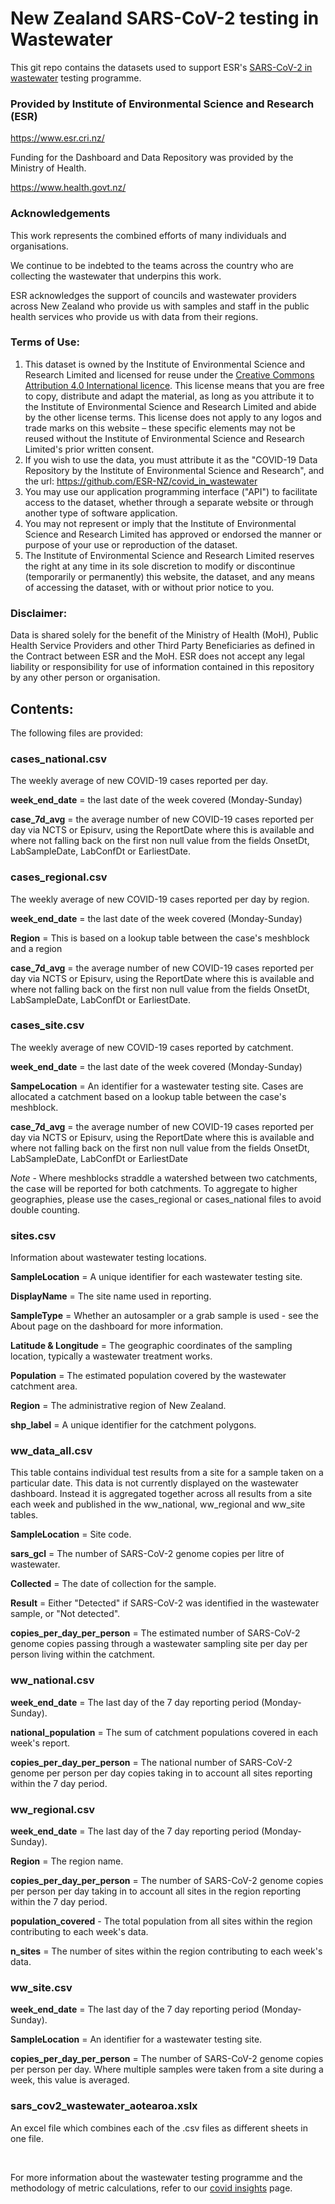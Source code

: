 # New Zealand SARS-CoV-2 testing in Wastewater

This git repo contains the datasets used to support ESR's [SARS-CoV-2 in wastewater](https://www.esr.cri.nz/our-expertise/covid-19-response/wastewater-testing-results/) testing programme.

### **Provided by Institute of Environmental Science and Research (ESR)**

<https://www.esr.cri.nz/>

Funding for the Dashboard and Data Repository was provided by the Ministry of Health.

<https://www.health.govt.nz/>

### Acknowledgements

This work represents the combined efforts of many individuals and organisations.  

We continue to be indebted to the teams across the country who are collecting the wastewater that underpins this work.

ESR acknowledges the support of councils and wastewater providers across New Zealand who provide us with samples and staff in the public health services who provide us with data from their regions.

### Terms of Use:

1.  This dataset is owned by the Institute of Environmental Science and Research Limited and licensed for reuse under the [Creative Commons Attribution 4.0 International licence](https://creativecommons.org/licenses/by/4.0/). This license means that you are free to copy, distribute and adapt the material, as long as you attribute it to the Institute of Environmental Science and Research Limited and abide by the other license terms. This license does not apply to any logos and trade marks on this website – these specific elements may not be reused without the Institute of Environmental Science and Research Limited's prior written consent.
2.  If you wish to use the data, you must attribute it as the "COVID-19 Data Repository by the Institute of Environmental Science and Research", and the url: <https://github.com/ESR-NZ/covid_in_wastewater>
3.  You may use our application programming interface ("API") to facilitate access to the dataset, whether through a separate website or through another type of software application.
4.  You may not represent or imply that the Institute of Environmental Science and Research Limited has approved or endorsed the manner or purpose of your use or reproduction of the dataset.
5.  The Institute of Environmental Science and Research Limited reserves the right at any time in its sole discretion to modify or discontinue (temporarily or permanently) this website, the dataset, and any means of accessing the dataset, with or without prior notice to you.

### Disclaimer:

Data is shared solely for the benefit of the Ministry of Health (MoH), Public Health Service Providers and other Third Party Beneficiaries as defined in the Contract between ESR and the MoH. ESR does not accept any legal liability or responsibility for use of information contained in this repository by any other person or organisation.

## Contents:

The following files are provided:

### cases_national.csv

The weekly average of new COVID-19 cases reported per day.

**week_end_date** = the last date of the week covered (Monday-Sunday)

**case_7d_avg** = the average number of new COVID-19 cases reported per day via NCTS or Episurv, using the ReportDate where this is available and where not falling back on the first non null value from the fields OnsetDt, LabSampleDate, LabConfDt or EarliestDate.

### cases_regional.csv

The weekly average of new COVID-19 cases reported per day by region.

**week_end_date** = the last date of the week covered (Monday-Sunday)

**Region** = This is based on a lookup table between the case's meshblock and a region

**case_7d_avg** = the average number of new COVID-19 cases reported per day via NCTS or Episurv, using the ReportDate where this is available and where not falling back on the first non null value from the fields OnsetDt, LabSampleDate, LabConfDt or EarliestDate.

### cases_site.csv

The weekly average of new COVID-19 cases reported by catchment.

**week_end_date** = the last date of the week covered (Monday-Sunday)

**SampeLocation** = An identifier for a wastewater testing site. Cases are allocated a catchment based on a lookup table between the case's meshblock.

**case_7d_avg** = the average number of new COVID-19 cases reported per day via NCTS or Episurv, using the ReportDate where this is available and where not falling back on the first non null value from the fields OnsetDt, LabSampleDate, LabConfDt or EarliestDate

*Note* - Where meshblocks straddle a watershed between two catchments, the case will be reported for both catchments. To aggregate to higher geographies, please use the cases_regional or cases_national files to avoid double counting.

### sites.csv

Information about wastewater testing locations.

**SampleLocation** = A unique identifier for each wastewater testing site.

**DisplayName** = The site name used in reporting.

**SampleType** = Whether an autosampler or a grab sample is used - see the About page on the dashboard for more information.

**Latitude & Longitude** = The geographic coordinates of the sampling location, typically a wastewater treatment works.

**Population** = The estimated population covered by the wastewater catchment area.

**Region** = The administrative region of New Zealand.

**shp_label** = A unique identifier for the catchment polygons.

### ww_data_all.csv

This table contains individual test results from a site for a sample taken on a particular date. This data is not currently displayed on the wastewater dashboard. Instead it is aggregated together across all results from a site each week and published in the ww_national, ww_regional and ww_site tables.

**SampleLocation** = Site code.

**sars_gcl** = The number of SARS-CoV-2 genome copies per litre of wastewater.

**Collected** = The date of collection for the sample.

**Result** = Either "Detected" if SARS-CoV-2 was identified in the wastewater sample, or "Not detected".

**copies_per_day_per_person** = The estimated number of SARS-CoV-2 genome copies passing through a wastewater sampling site per day per person living within the catchment.

### ww_national.csv

**week_end_date** = The last day of the 7 day reporting period (Monday-Sunday).

**national_population** = The sum of catchment populations covered in each week's report.

**copies_per_day_per_person** = The national number of SARS-CoV-2 genome per person per day copies taking in to account all sites reporting within the 7 day period.

### ww_regional.csv

**week_end_date** = The last day of the 7 day reporting period (Monday-Sunday).

**Region** = The region name.

**copies_per_day_per_person** = The number of SARS-CoV-2 genome copies per person per day taking in to account all sites in the region reporting within the 7 day period.

**population_covered** - The total population from all sites within the region contributing to each week's data.

**n_sites** = The number of sites within the region contributing to each week's data.

### ww_site.csv

**week_end_date** = The last day of the 7 day reporting period (Monday-Sunday).

**SampleLocation** = An identifier for a wastewater testing site.

**copies_per_day_per_person** = The number of SARS-CoV-2 genome copies per person per day. Where multiple samples were taken from a site during a week, this value is averaged.

### sars_cov2_wastewater_aotearoa.xslx

An excel file which combines each of the .csv files as different sheets in one file.

 

For more information about the wastewater testing programme and the methodology of metric calculations, refer to our [covid insights](https://www.esr.cri.nz/covid-insights) page.
